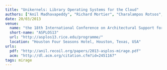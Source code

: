 ```yaml
---
title: "Unikernels: Library Operating Systems for the Cloud"
authors: ["Anil Madhavapeddy", "Richard Mortier", "Charalampos Rotsos", "David Scott", "Balraj Singh", "Thomas Gazagnaire", "Steven Smith", "Steven Hand", "Jon Crowcroft"]
date: 20/03/2013
venue:
  name: "the 18th International Conference on Architectural Support for Programming Languages and Operating Systems"
  short-name: "ASPLOS13"
  url: "http://asplos13.rice.edu/programme/"
  location: "Houston Four Seasons Hotel, Houston, Texas, USA"
urls:
  pdf: "http://anil.recoil.org/papers/2013-asplos-mirage.pdf"
  acm: "http://dl.acm.org/citation.cfm?id=2451167"
tags: mirage
---
```

